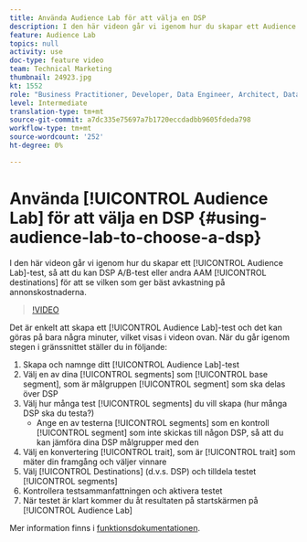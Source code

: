 ```yaml
---
title: Använda Audience Lab för att välja en DSP
description: I den här videon går vi igenom hur du skapar ett Audience Lab-test, så att du kan testa A/B-DSP eller andra AAM för att se vilken som ger bäst avkastning på annonskostnaderna.
feature: Audience Lab
topics: null
activity: use
doc-type: feature video
team: Technical Marketing
thumbnail: 24923.jpg
kt: 1552
role: "Business Practitioner, Developer, Data Engineer, Architect, Data Architect, Administrator, Leader"
level: Intermediate
translation-type: tm+mt
source-git-commit: a7dc335e75697a7b1720eccdadbb9605fdeda798
workflow-type: tm+mt
source-wordcount: '252'
ht-degree: 0%

---
```



# Använda [!UICONTROL Audience Lab] för att välja en DSP {#using-audience-lab-to-choose-a-dsp}

I den här videon går vi igenom hur du skapar ett [!UICONTROL Audience Lab]-test, så att du kan DSP A/B-test eller andra AAM [!UICONTROL destinations] för att se vilken som ger bäst avkastning på annonskostnaderna.

>[!VIDEO](https://video.tv.adobe.com/v/24923/?quality=12)

Det är enkelt att skapa ett [!UICONTROL Audience Lab]-test och det kan göras på bara några minuter, vilket visas i videon ovan. När du går igenom stegen i gränssnittet ställer du in följande:

1. Skapa och namnge ditt [!UICONTROL Audience Lab]-test
1. Välj en av dina [!UICONTROL segments] som [!UICONTROL base segment], som är målgruppen [!UICONTROL segment] som ska delas över DSP
1. Välj hur många test [!UICONTROL segments] du vill skapa (hur många DSP ska du testa?)
   * Ange en av testerna [!UICONTROL segments] som en kontroll [!UICONTROL segment] som inte skickas till någon DSP, så att du kan jämföra dina DSP målgrupper med den
1. Välj en konvertering [!UICONTROL trait], som är [!UICONTROL trait] som mäter din framgång och väljer vinnare
1. Välj [!UICONTROL Destinations] (d.v.s. DSP) och tilldela testet [!UICONTROL segments]
1. Kontrollera testsammanfattningen och aktivera testet
1. När testet är klart kommer du åt resultaten på startskärmen på [!UICONTROL Audience Lab]

Mer information finns i [funktionsdokumentationen](https://marketing.adobe.com/resources/help/en_US/aam/audience-lab.html).